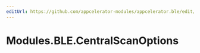 ```yaml
---
editUrl: https://github.com/appcelerator-modules/appcelerator.ble/edit/master/apidoc/CentralScanOptions.yml
---
```

# Modules.BLE.CentralScanOptions

<TypeHeader/>

<ApiDocs/>
